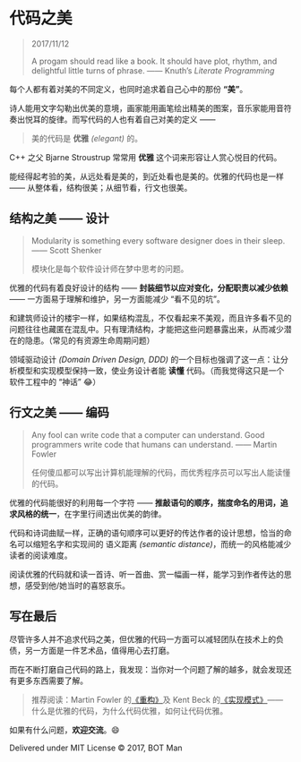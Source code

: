 ﻿# 代码之美

> 2017/11/12
>
> A progam should read like a book. It should have plot, rhythm, and delightful little turns of phrase. —— Knuth’s _Literate Programming_

每个人都有着对美的不同定义，也同时追求着自己心中的那份 **“美”**。

诗人能用文字勾勒出优美的意境，画家能用画笔绘出精美的图案，音乐家能用音符奏出悦耳的旋律。而写代码的人也有着自己对美的定义 ——

> 美的代码是 **优雅** _(elegant)_ 的。

C++ 之父 Bjarne Stroustrup 常常用 **优雅** 这个词来形容让人赏心悦目的代码。

能经得起考验的美，从远处看是美的，到近处看也是美的。优雅的代码也是一样 —— 从整体看，结构很美；从细节看，行文也很美。

## 结构之美 —— 设计

> Modularity is something every software designer does in their sleep. —— Scott Shenker
>
> 模块化是每个软件设计师在梦中思考的问题。

优雅的代码有着良好设计的结构 —— **封装细节以应对变化，分配职责以减少依赖** —— 一方面易于理解和维护，另一方面能减少 “看不见的坑”。

和建筑师设计的楼宇一样，如果结构混乱，不仅看起来不美观，而且许多看不见的问题往往也藏匿在混乱中。只有理清结构，才能把这些问题暴露出来，从而减少潜在的隐患。（常见的有资源生命周期问题）

领域驱动设计 _(Domain Driven Design, DDD)_ 的一个目标也强调了这一点：让分析模型和实现模型保持一致，使业务设计者能 **读懂** 代码。（而我觉得这只是一个软件工程中的 “神话” 😂）

## 行文之美 —— 编码

> Any fool can write code that a computer can understand. Good programmers write code that humans can understand. —— Martin Fowler
>
> 任何傻瓜都可以写出计算机能理解的代码，而优秀程序员可以写出人能读懂的代码。

优雅的代码能很好的利用每一个字符 —— **推敲语句的顺序，揣度命名的用词，追求风格的统一**，在字里行间透出优美的韵律。

代码和诗词曲赋一样，正确的语句顺序可以更好的传达作者的设计思想，恰当的命名可以缩短名字和实现间的 语义距离 _(semantic distance)_，而统一的风格能减少读者的阅读难度。

阅读优雅的代码就和读一首诗、听一首曲、赏一幅画一样，能学习到作者传达的思想，感受到他/她当时的喜怒哀乐。

## 写在最后

尽管许多人并不追求代码之美，但优雅的代码一方面可以减轻团队在技术上的负债，另一方面是一件艺术品，值得用心去打磨。

而在不断打磨自己代码的路上，我发现：当你对一个问题了解的越多，就会发现还有更多东西需要了解。

> 推荐阅读：Martin Fowler 的[《重构》](../2018/Refactoring-Notes.md)及 Kent Beck 的[《实现模式》](../2018/Implementation-Patterns-Notes.md)—— 什么是优雅的代码，为什么代码优雅，如何让代码优雅。

如果有什么问题，**欢迎交流**。😄

Delivered under MIT License &copy; 2017, BOT Man
